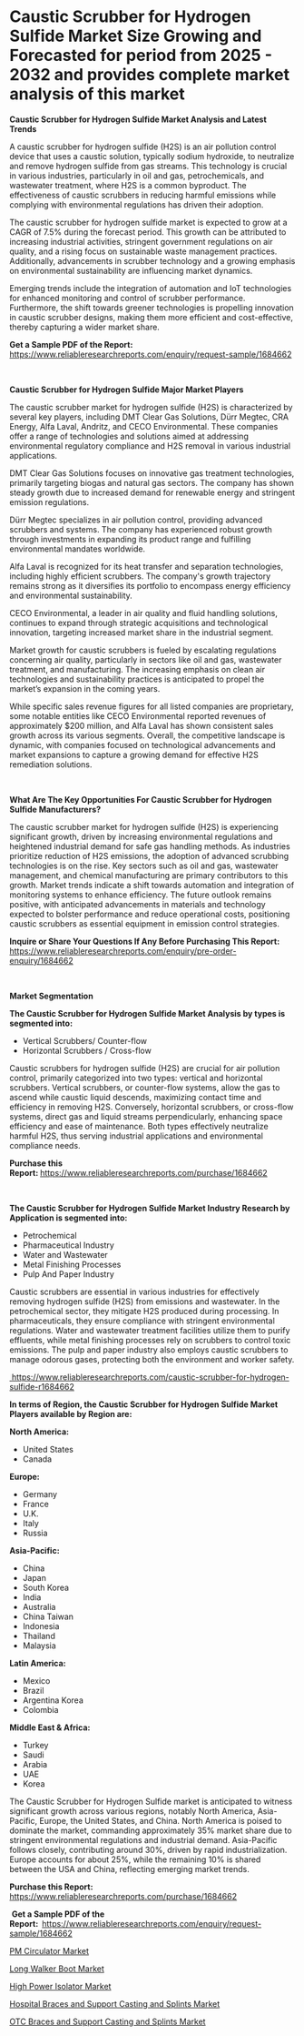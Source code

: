 <p><h1>Caustic Scrubber for Hydrogen Sulfide Market Size Growing and Forecasted for period from 2025 - 2032 and provides complete market analysis of this market</h1></p><p><strong>Caustic Scrubber for Hydrogen Sulfide Market Analysis and Latest Trends</strong></p>
<p><p>A caustic scrubber for hydrogen sulfide (H2S) is an air pollution control device that uses a caustic solution, typically sodium hydroxide, to neutralize and remove hydrogen sulfide from gas streams. This technology is crucial in various industries, particularly in oil and gas, petrochemicals, and wastewater treatment, where H2S is a common byproduct. The effectiveness of caustic scrubbers in reducing harmful emissions while complying with environmental regulations has driven their adoption.</p><p>The caustic scrubber for hydrogen sulfide market is expected to grow at a CAGR of 7.5% during the forecast period. This growth can be attributed to increasing industrial activities, stringent government regulations on air quality, and a rising focus on sustainable waste management practices. Additionally, advancements in scrubber technology and a growing emphasis on environmental sustainability are influencing market dynamics. </p><p>Emerging trends include the integration of automation and IoT technologies for enhanced monitoring and control of scrubber performance. Furthermore, the shift towards greener technologies is propelling innovation in caustic scrubber designs, making them more efficient and cost-effective, thereby capturing a wider market share.</p></p>
<p><strong>Get a Sample PDF of the Report:&nbsp;</strong> <a href="https://www.reliableresearchreports.com/enquiry/request-sample/1684662?utm_campaign=8&utm_medium=2&utm_source=Github&utm_content=ia&utm_term=26032025&utm_id=caustic-scrubber-for-hydrogen-sulfide">https://www.reliableresearchreports.com/enquiry/request-sample/1684662</a></p>
<p>&nbsp;</p>
<p><strong>Caustic Scrubber for Hydrogen Sulfide Major Market Players</strong></p>
<p><p>The caustic scrubber market for hydrogen sulfide (H2S) is characterized by several key players, including DMT Clear Gas Solutions, Dürr Megtec, CRA Energy, Alfa Laval, Andritz, and CECO Environmental. These companies offer a range of technologies and solutions aimed at addressing environmental regulatory compliance and H2S removal in various industrial applications.</p><p>DMT Clear Gas Solutions focuses on innovative gas treatment technologies, primarily targeting biogas and natural gas sectors. The company has shown steady growth due to increased demand for renewable energy and stringent emission regulations.</p><p>Dürr Megtec specializes in air pollution control, providing advanced scrubbers and systems. The company has experienced robust growth through investments in expanding its product range and fulfilling environmental mandates worldwide.</p><p>Alfa Laval is recognized for its heat transfer and separation technologies, including highly efficient scrubbers. The company's growth trajectory remains strong as it diversifies its portfolio to encompass energy efficiency and environmental sustainability.</p><p>CECO Environmental, a leader in air quality and fluid handling solutions, continues to expand through strategic acquisitions and technological innovation, targeting increased market share in the industrial segment.</p><p>Market growth for caustic scrubbers is fueled by escalating regulations concerning air quality, particularly in sectors like oil and gas, wastewater treatment, and manufacturing. The increasing emphasis on clean air technologies and sustainability practices is anticipated to propel the market’s expansion in the coming years.</p><p>While specific sales revenue figures for all listed companies are proprietary, some notable entities like CECO Environmental reported revenues of approximately $200 million, and Alfa Laval has shown consistent sales growth across its various segments. Overall, the competitive landscape is dynamic, with companies focused on technological advancements and market expansions to capture a growing demand for effective H2S remediation solutions.</p></p>
<p>&nbsp;</p>
<p><strong>What Are The Key Opportunities For Caustic Scrubber for Hydrogen Sulfide Manufacturers?</strong></p>
<p><p>The caustic scrubber market for hydrogen sulfide (H2S) is experiencing significant growth, driven by increasing environmental regulations and heightened industrial demand for safe gas handling methods. As industries prioritize reduction of H2S emissions, the adoption of advanced scrubbing technologies is on the rise. Key sectors such as oil and gas, wastewater management, and chemical manufacturing are primary contributors to this growth. Market trends indicate a shift towards automation and integration of monitoring systems to enhance efficiency. The future outlook remains positive, with anticipated advancements in materials and technology expected to bolster performance and reduce operational costs, positioning caustic scrubbers as essential equipment in emission control strategies.</p></p>
<p><strong>Inquire or Share Your Questions If Any Before Purchasing This Report:</strong> <a href="https://www.reliableresearchreports.com/enquiry/pre-order-enquiry/1684662?utm_campaign=8&utm_medium=2&utm_source=Github&utm_content=ia&utm_term=26032025&utm_id=caustic-scrubber-for-hydrogen-sulfide">https://www.reliableresearchreports.com/enquiry/pre-order-enquiry/1684662</a></p>
<p>&nbsp;</p>
<p><strong>Market Segmentation</strong></p>
<p><strong>The Caustic Scrubber for Hydrogen Sulfide Market Analysis by types is segmented into:</strong></p>
<p><ul><li>Vertical Scrubbers/ Counter-flow</li><li>Horizontal Scrubbers / Cross-flow</li></ul></p>
<p><p>Caustic scrubbers for hydrogen sulfide (H2S) are crucial for air pollution control, primarily categorized into two types: vertical and horizontal scrubbers. Vertical scrubbers, or counter-flow systems, allow the gas to ascend while caustic liquid descends, maximizing contact time and efficiency in removing H2S. Conversely, horizontal scrubbers, or cross-flow systems, direct gas and liquid streams perpendicularly, enhancing space efficiency and ease of maintenance. Both types effectively neutralize harmful H2S, thus serving industrial applications and environmental compliance needs.</p></p>
<p><strong>Purchase this Report:&nbsp;</strong><a href="https://www.reliableresearchreports.com/purchase/1684662?utm_campaign=8&utm_medium=2&utm_source=Github&utm_content=ia&utm_term=26032025&utm_id=caustic-scrubber-for-hydrogen-sulfide">https://www.reliableresearchreports.com/purchase/1684662</a></p>
<p>&nbsp;</p>
<p><strong>The Caustic Scrubber for Hydrogen Sulfide Market Industry Research by Application is segmented into:</strong></p>
<p><ul><li>Petrochemical</li><li>Pharmaceutical Industry</li><li>Water and Wastewater</li><li>Metal Finishing Processes</li><li>Pulp And Paper Industry</li></ul></p>
<p><p>Caustic scrubbers are essential in various industries for effectively removing hydrogen sulfide (H2S) from emissions and wastewater. In the petrochemical sector, they mitigate H2S produced during processing. In pharmaceuticals, they ensure compliance with stringent environmental regulations. Water and wastewater treatment facilities utilize them to purify effluents, while metal finishing processes rely on scrubbers to control toxic emissions. The pulp and paper industry also employs caustic scrubbers to manage odorous gases, protecting both the environment and worker safety.</p></p>
<p><a href="https://www.reliableresearchreports.com/caustic-scrubber-for-hydrogen-sulfide-r1684662?utm_campaign=8&utm_medium=2&utm_source=Github&utm_content=ia&utm_term=26032025&utm_id=caustic-scrubber-for-hydrogen-sulfide">&nbsp;https://www.reliableresearchreports.com/caustic-scrubber-for-hydrogen-sulfide-r1684662</a></p>
<p><strong>In terms of Region, the Caustic Scrubber for Hydrogen Sulfide Market Players available by Region are:</strong></p>
<p>
    <p> <strong> North America: </strong>
        <ul>
            <li>United States</li>
            <li>Canada</li>
        </ul>
        </p> 
    <p> <strong> Europe: </strong>
        <ul>
            <li>Germany</li>
            <li>France</li>
            <li>U.K.</li>
            <li>Italy</li>
            <li>Russia</li>
        </ul>
        </p> 
    <p> <strong> Asia-Pacific: </strong>
        <ul>
            <li>China</li>
            <li>Japan</li>
            <li>South Korea</li>
            <li>India</li>
            <li>Australia</li>
            <li>China Taiwan</li>
            <li>Indonesia</li>
            <li>Thailand</li>
            <li>Malaysia</li>
        </ul>
        </p> 
    <p> <strong> Latin America: </strong>
        <ul>
            <li>Mexico</li>
            <li>Brazil</li>
            <li>Argentina Korea</li>
            <li>Colombia</li>
        </ul>
        </p> 
    <p> <strong> Middle East & Africa: </strong>
        <ul>
            <li>Turkey</li>
            <li>Saudi</li>
            <li>Arabia</li>
            <li>UAE</li>
            <li>Korea</li>
        </ul>
    </p>
    </p>
<p><p>The Caustic Scrubber for Hydrogen Sulfide market is anticipated to witness significant growth across various regions, notably North America, Asia-Pacific, Europe, the United States, and China. North America is poised to dominate the market, commanding approximately 35% market share due to stringent environmental regulations and industrial demand. Asia-Pacific follows closely, contributing around 30%, driven by rapid industrialization. Europe accounts for about 25%, while the remaining 10% is shared between the USA and China, reflecting emerging market trends.</p></p>
<p><strong>Purchase this Report: </strong><a href="https://www.reliableresearchreports.com/purchase/1684662?utm_campaign=8&utm_medium=2&utm_source=Github&utm_content=ia&utm_term=26032025&utm_id=caustic-scrubber-for-hydrogen-sulfide">https://www.reliableresearchreports.com/purchase/1684662</a></p>
<p>&nbsp;<strong>Get a Sample PDF of the Report:&nbsp;&nbsp;</strong><a href="https://www.reliableresearchreports.com/enquiry/request-sample/1684662?utm_campaign=8&utm_medium=2&utm_source=Github&utm_content=ia&utm_term=26032025&utm_id=caustic-scrubber-for-hydrogen-sulfide">https://www.reliableresearchreports.com/enquiry/request-sample/1684662</a></p>
<p><strong></strong></p>
<p><p><a href="https://github.com/gakpasulgun/Market-Research-Report-List-1/blob/main/pm-circulator-market.md?utm_campaign=8&utm_medium=2&utm_source=Github&utm_content=ia&utm_term=26032025&utm_id=caustic-scrubber-for-hydrogen-sulfide">PM Circulator Market</a></p><p><a href="https://github.com/lugnabirue/Market-Research-Report-List-1/blob/main/long-walker-boot-market.md?utm_campaign=8&utm_medium=2&utm_source=Github&utm_content=ia&utm_term=26032025&utm_id=caustic-scrubber-for-hydrogen-sulfide">Long Walker Boot Market</a></p><p><a href="https://github.com/shpirttangim48/Market-Research-Report-List-1/blob/main/high-power-isolator-market.md?utm_campaign=8&utm_medium=2&utm_source=Github&utm_content=ia&utm_term=26032025&utm_id=caustic-scrubber-for-hydrogen-sulfide">High Power Isolator Market</a></p><p><a href="https://github.com/braisykhwezi/Market-Research-Report-List-1/blob/main/hospital-braces-and-support-casting-and-splints-market.md?utm_campaign=8&utm_medium=2&utm_source=Github&utm_content=ia&utm_term=26032025&utm_id=caustic-scrubber-for-hydrogen-sulfide">Hospital Braces and Support Casting and Splints Market</a></p><p><a href="https://github.com/marteionun0/Market-Research-Report-List-1/blob/main/otc-braces-and-support-casting-and-splints-market.md?utm_campaign=8&utm_medium=2&utm_source=Github&utm_content=ia&utm_term=26032025&utm_id=caustic-scrubber-for-hydrogen-sulfide">OTC Braces and Support Casting and Splints Market</a></p></p>